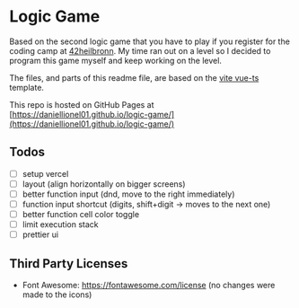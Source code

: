 # Logic Game

Based on the second logic game that you have to play if you register for the coding camp at [42heilbronn](https://www.42heilbronn.de). My time ran out on a level so I decided to program this game myself and keep working on the level.

The files, and parts of this readme file, are based on the [vite vue-ts](https://github.com/vitejs/vite/tree/main/packages/create-vite/template-vue-ts) template.

This repo is hosted on GitHub Pages at [https://daniellionel01.github.io/logic-game/](https://daniellionel01.github.io/logic-game/)

## Todos
- [ ] setup vercel
- [ ] layout (align horizontally on bigger screens)
- [ ] better function input (dnd, move to the right immediately)
- [ ] function input shortcut (digits, shift+digit -> moves to the next one)
- [ ] better function cell color toggle
- [ ] limit execution stack
- [ ] prettier ui

## Third Party Licenses

- Font Awesome: https://fontawesome.com/license (no changes were made to the icons)
